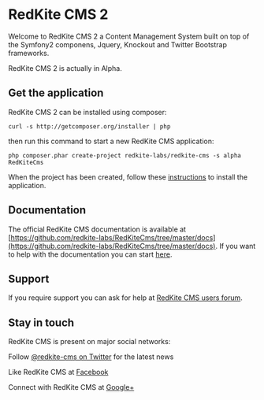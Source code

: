 # RedKite CMS 2
Welcome to RedKite CMS 2 a Content Management System built on top of the Symfony2 componens, Jquery, Knockout and Twitter Bootstrap frameworks.

RedKite CMS 2 is actually in Alpha.

## Get the application
RedKite CMS 2 can be installed using composer:

    curl -s http://getcomposer.org/installer | php

then run this command to start a new RedKite CMS application:

    php composer.phar create-project redkite-labs/redkite-cms -s alpha RedKiteCms

When the project has been created, follow these [instructions](https://github.com/redkite-labs/RedKiteCms/blob/master/docs/book/install-redkite-cms.md) to install the application.

## Documentation
The official RedKite CMS documentation is available at [https://github.com/redkite-labs/RedKiteCms/tree/master/docs](https://github.com/redkite-labs/RedKiteCms/tree/master/docs). If you want to help with the documentation you can start [here](https://github.com/redkite-labs/RedKiteCms/blob/master/docs/contribute/getting-started-contributing.md).

## Support
If you require support you can ask for help at [RedKite CMS users forum](https://groups.google.com/forum/#!forum/redkitecms-users).

## Stay in touch
RedKite CMS is present on major social networks:

Follow [@redkite-cms on Twitter](https://twitter.com/redkitecms) for the latest news

Like RedKite CMS at [Facebook](https://www.facebook.com/redkitecms)

Connect with RedKite CMS at [Google+](https://plus.google.com/103994964006724386514)